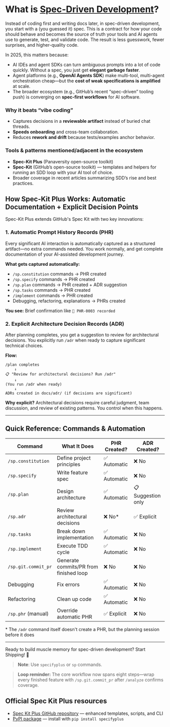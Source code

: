 # What is [Spec-Driven Development](https://github.blog/ai-and-ml/generative-ai/spec-driven-development-with-ai-get-started-with-a-new-open-source-toolkit/)?

Instead of coding first and writing docs later, in spec-driven development, you start with a (you guessed it) spec. This is a contract for how your code should behave and becomes the source of truth your tools and AI agents use to generate, test, and validate code. The result is less guesswork, fewer surprises, and higher-quality code.

In 2025, this matters because:

- AI IDEs and agent SDKs can turn ambiguous prompts into a lot of code quickly. Without a spec, you just get **elegant garbage faster**.
- Agent platforms (e.g., **OpenAI Agents SDK**) make multi-tool, multi-agent orchestration cheap—but the **cost of weak specifications is amplified** at scale.
- The broader ecosystem (e.g., GitHub’s recent “spec-driven” tooling push) is converging on **spec-first workflows** for AI software.

### Why it beats “vibe coding”

- Captures decisions in a **reviewable artifact** instead of buried chat threads.
- **Speeds onboarding** and cross-team collaboration.
- Reduces **rework and drift** because tests/examples anchor behavior.

### Tools & patterns mentioned/adjacent in the ecosystem

- **Spec-Kit Plus** (Panaversity open-source toolkit)
- **Spec-Kit** (GitHub’s open-source toolkit) — templates and helpers for running an SDD loop with your AI tool of choice.
- Broader coverage in recent articles summarizing SDD’s rise and best practices.

## How Spec-Kit Plus Works: Automatic Documentation + Explicit Decision Points

Spec-Kit Plus extends GitHub's Spec Kit with two key innovations:

### 1. **Automatic Prompt History Records (PHR)**

Every significant AI interaction is automatically captured as a structured artifact—no extra commands needed. You work normally, and get complete documentation of your AI-assisted development journey.

**What gets captured automatically:**

- `/sp.constitution` commands → PHR created
- `/sp.specify` commands → PHR created
- `/sp.plan` commands → PHR created + ADR suggestion
- `/sp.tasks` commands → PHR created
- `/implement` commands → PHR created
- Debugging, refactoring, explanations → PHRs created

**You see:** Brief confirmation like `📝 PHR-0003 recorded`

### 2. **Explicit Architecture Decision Records (ADR)**

After planning completes, you get a suggestion to review for architectural decisions. You explicitly run `/adr` when ready to capture significant technical choices.

**Flow:**

```
/plan completes
    ↓
📋 "Review for architectural decisions? Run /adr"
    ↓
(You run /adr when ready)
    ↓
ADRs created in docs/adr/ (if decisions are significant)
```

**Why explicit?** Architectural decisions require careful judgment, team discussion, and review of existing patterns. You control when this happens.

---

## Quick Reference: Commands & Automation

| Command             | What It Does                           | PHR Created? | ADR Created?       |
| ------------------- | -------------------------------------- | ------------ | ------------------ |
| `/sp.constitution`  | Define project principles              | ✅ Automatic | ❌ No              |
| `/sp.specify`       | Write feature spec                     | ✅ Automatic | ❌ No              |
| `/sp.plan`          | Design architecture                    | ✅ Automatic | 📋 Suggestion only |
| `/sp.adr`           | Review architectural decisions         | ❌ No\*      | ✅ Explicit        |
| `/sp.tasks`         | Break down implementation              | ✅ Automatic | ❌ No              |
| `/sp.implement`     | Execute TDD cycle                      | ✅ Automatic | ❌ No              |
| `/sp.git.commit_pr` | Generate commits/PR from finished loop | ❌ No        | ❌ No              |
| Debugging           | Fix errors                             | ✅ Automatic | ❌ No              |
| Refactoring         | Clean up code                          | ✅ Automatic | ❌ No              |
| `/sp.phr` (manual)  | Override automatic PHR                 | ✅ Explicit  | ❌ No              |

\* The `/adr` command itself doesn't create a PHR, but the planning session before it does

---

Ready to build muscle memory for spec-driven development? Start Shipping! 🚀

> **Note**: Use `specifyplus` or `sp` commands.

> **Loop reminder:** The core workflow now spans eight steps—wrap every finished feature with `/sp.git.commit_pr` after `/analyze` confirms coverage.

## Official Spec Kit Plus resources

- [Spec Kit Plus GitHub repository](https://github.com/panaversity/spec-kit-plus) — enhanced templates, scripts, and CLI
- [PyPI package](https://pypi.org/project/specifyplus/) — install with `pip install specifyplus`
